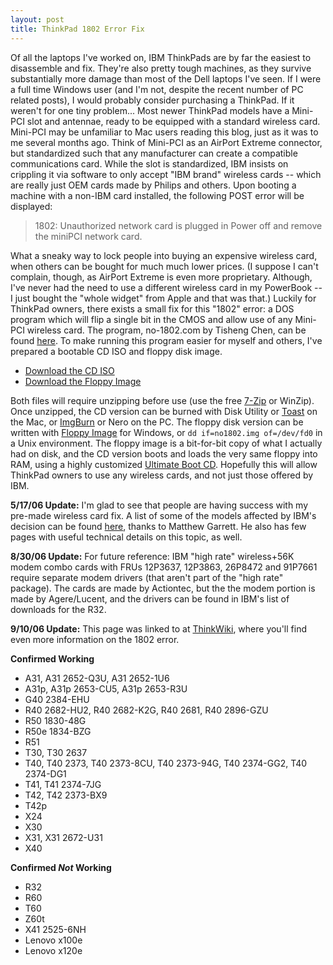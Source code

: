 ```yaml
---
layout: post
title: ThinkPad 1802 Error Fix
---
```

Of all the laptops I've worked on, IBM ThinkPads are by far the easiest to disassemble and fix. They're also pretty tough machines, as they survive substantially more damage than most of the Dell laptops I've seen. If I were a full time Windows user (and I'm not, despite the recent number of PC related posts), I would probably consider purchasing a ThinkPad. If it weren't for one tiny problem... Most newer ThinkPad models have a Mini-PCI slot and antennae, ready to be equipped with a standard wireless card. Mini-PCI may be unfamiliar to Mac users reading this blog, just as it was to me several months ago. Think of Mini-PCI as an AirPort Extreme connector, but standardized such that any manufacturer can create a compatible communications card. While the slot is standardized, IBM insists on crippling it via software to only accept "IBM brand" wireless cards -- which are really just OEM cards made by Philips and others. Upon booting a machine with a non-IBM card installed, the following POST error will be displayed:

>1802: Unauthorized network card is plugged in
>Power off and remove the miniPCI network card.

What a sneaky way to lock people into buying an expensive wireless card, when others can be bought for much much lower prices. (I suppose I can't complain, though, as AirPort Extreme is even more proprietary. Although, I've never had the need to use a different wireless card in my PowerBook -- I just bought the "whole widget" from Apple and that was that.) Luckily for ThinkPad owners, there exists a small fix for this "1802" error: a DOS program which will flip a single bit in the CMOS and allow use of any Mini-PCI wireless card. The program, no-1802.com by Tisheng Chen, can be found [here](http://jcnp.pku.edu.cn/~shadow/1802/). To make running this program easier for myself and others, I've prepared a bootable CD ISO and floppy disk image.

* [Download the CD ISO](/static/no-1802-cd.zip)
* [Download the Floppy Image](/static/no-1802-disk.zip)

Both files will require unzipping before use (use the free [7-Zip](http://www.7-zip.org/) or WinZip). Once unzipped, the CD version can be burned with Disk Utility or [Toast](http://www.roxio.com/en/products/toast/index.jhtml) on the Mac, or [ImgBurn](http://www.imgburn.com/) or Nero on the PC. The floppy disk version can be written with [Floppy Image](/static/floppyimage152.zip) for Windows, or `dd if=no1802.img of=/dev/fd0` in a Unix environment. The floppy image is a bit-for-bit copy of what I actually had on disk, and the CD version boots and loads the very same floppy into RAM, using a highly customized [Ultimate Boot CD](http://www.ultimatebootcd.com/). Hopefully this will allow ThinkPad owners to use any wireless cards, and not just those offered by IBM.

**5/17/06 Update:** I'm glad to see that people are having success with my pre-made wireless card fix. A list of some of the models affected by IBM's decision can be found [here](http://www.srcf.ucam.org/~mjg59/thinkpad/wireless.html), thanks to Matthew Garrett. He also has few pages with useful technical details on this topic, as well.

**8/30/06 Update:** For future reference: IBM "high rate" wireless+56K modem combo cards with FRUs 12P3637, 12P3863, 26P8472 and 91P7661 require separate modem drivers (that aren't part of the "high rate" package). The cards are made by Actiontec, but the the modem portion is made by Agere/Lucent, and the drivers can be found in IBM's list of downloads for the R32.

**9/10/06 Update:** This page was linked to at [ThinkWiki](http://thinkwiki.org/wiki/Problem_with_unauthorized_MiniPCI_network_card), where you'll find even more information on the 1802 error.

**Confirmed Working**

* A31, A31 2652-Q3U, A31 2652-1U6
* A31p, A31p 2653-CU5, A31p 2653-R3U
* G40 2384-EHU
* R40 2682-HU2, R40 2682-K2G, R40 2681, R40 2896-GZU
* R50 1830-48G
* R50e 1834-BZG
* R51
* T30, T30 2637
* T40, T40 2373, T40 2373-8CU, T40 2373-94G, T40 2374-GG2, T40 2374-DG1
* T41, T41 2374-7JG
* T42, T42 2373-BX9
* T42p
* X24
* X30
* X31, X31 2672-U31
* X40

**Confirmed _Not_ Working**

* R32
* R60
* T60
* Z60t
* X41 2525-6NH
* Lenovo x100e
* Lenovo x120e
